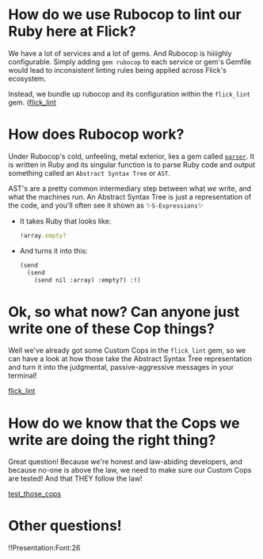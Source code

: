 
# How do we use Rubocop to lint our Ruby here at Flick? 

   We have a lot of services and a lot of gems. And Rubocop is hiiiighly configurable. Simply adding `gem rubocop` 
   to each service or gem's Gemfile would lead to inconsistent linting rules being applied across Flick's ecosystem. 

   Instead, we bundle up rubocop and its configuration within the `flick_lint` gem. 
    ([flick_lint](https://github.com/FlickElectric/flick_lint)
                

# How does Rubocop work? 

  Under Rubocop's cold, unfeeling, metal exterior, lies a gem called [`parser`](https://github.com/whitequark/parser). 
  It is written in Ruby and its singular function is to parse Ruby code and output something called an 
  `Abstract Syntax Tree` or `AST`. 

  AST's are a pretty common intermediary step between what *we* write, and what the machines *run*. 
  An Abstract Syntax Tree is just a representation of the code, and you'll often see it shown as ✨`S-Expressions`✨

  - It takes Ruby that looks like:
    ```ruby
    !array.empty?
    ```

  - And turns it into this:
    ```scheme
    (send
      (send
        (send nil :array) :empty?) :!)
    ```

# Ok, so what now? Can anyone just write one of these Cop things?
  
  Well we've already got some Custom Cops in the `flick_lint` gem, so we can have a look at how those take the 
  Abstract Syntax Tree representation and turn it into the judgmental, passive-aggressive messages in your terminal!

  [flick_lint](/Users/adam/Documents/Projects/flick_lint/lib/flick_lint/cops/env_access.rb)
                  

# How do we know that the Cops we write are doing the right thing?

  Great question! Because we're honest and law-abiding developers, and because no-one is above the law, we 
  need to make sure our Custom Cops are tested! And that THEY follow the law!

  [test_those_cops](/Users/adam/Documents/Projects/flick_lint/spec/cops/env_access_spec.rb)


# Other questions!












































!!Presentation:Font:26
